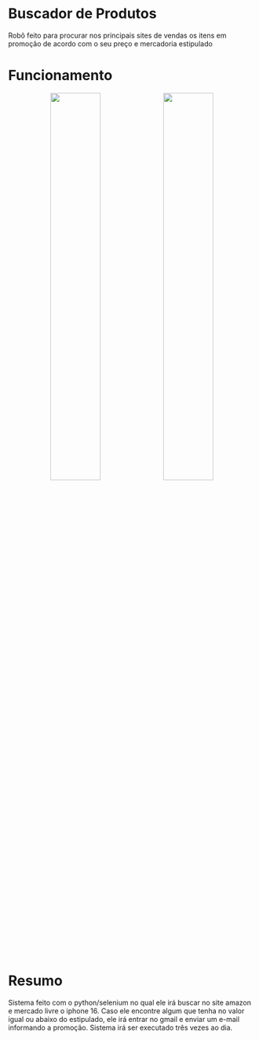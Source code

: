# Buscador de Produtos 

Robô feito para procurar nos principais sites de vendas os itens em promoção de acordo com o seu preço e mercadoria estipulado

# Funcionamento

<p align="center">
  <img src="https://github.com/user-attachments/assets/a13592f4-05b3-43d3-b9b0-3a14829b9fd6" width="45%">
  <img src="https://github.com/user-attachments/assets/8731d814-1162-455f-99d5-fb1500617c9f" width="45%">
</p>

# Resumo

Sistema feito com o python/selenium no qual ele irá buscar no site amazon e mercado livre o iphone 16. Caso ele encontre algum que tenha no valor igual ou abaixo do estipulado, ele irá entrar no gmail e enviar um e-mail informando a promoção.
Sistema irá ser executado três vezes ao dia. 
